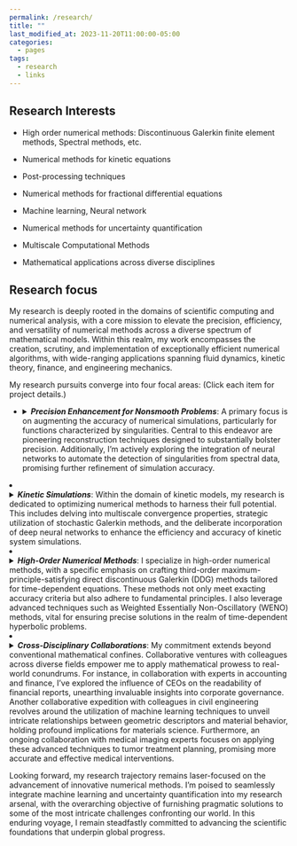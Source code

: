 ```yaml
---
permalink: /research/
title: ""
last_modified_at: 2023-11-20T11:00:00-05:00
categories:
  - pages
tags:
  - research
  - links
---
```


## Research Interests
* High order numerical methods: Discontinuous Galerkin finite element methods, Spectral methods, etc.

* Numerical methods for kinetic equations

* Post-processing techniques

* Numerical methods for fractional differential equations

* Machine learning, Neural network

* Numerical methods for uncertainty quantification

* Multiscale Computational Methods

* Mathematical applications across diverse disciplines


## Research focus
My research is deeply rooted in the domains of scientific computing and numerical analysis, with a core mission to elevate the precision, efficiency, and versatility of numerical methods across a diverse spectrum of mathematical models. Within this realm, my work encompasses the creation, scrutiny, and implementation of exceptionally efficient numerical algorithms, with wide-ranging applications spanning fluid dynamics, kinetic theory, finance, and engineering mechanics.

My research pursuits converge into four focal areas: (Click each item for project details.)
* <details> <summary><em><strong>Precision Enhancement for Nonsmooth Problems</strong></em>: A primary focus is on augmenting the accuracy of numerical simulations, particularly for functions characterized by singularities. Central to this endeavor are pioneering reconstruction techniques designed to substantially bolster precision. Additionally, I’m actively exploring the integration of neural networks to automate the detection of singularities from spectral data, promising further refinement of simulation accuracy.</summary>

  * <details><summary>Project 1: Postprocessing techniques</summary> To be added.  </details>
  * <details><summary>Project 2: Solution-enriched numerical methods</summary> To be added.  </details>
  * <details><summary>Project 3: Neural network-base singularity detectors</summary> To be added.  </details> </details>

* <details> <summary><em><strong>Kinetic Simulations</strong></em>: Within the domain of kinetic models, my research is dedicated to optimizing numerical methods to harness their full potential. This includes delving into multiscale convergence properties, strategic utilization of stochastic Galerkin methods, and the deliberate incorporation of deep neural networks to enhance the efficiency and accuracy of kinetic system simulations.</summary>
  
  * <details><summary>Project 1: Numerical methods for simulating linear kinetic models in semiconductor devices</summary> To be added.  </details>
  * <details><summary>Project 2: Numerical methods for kinetic models with uncertainties. </summary> To be added.  </details>
  * <details><summary>Project 3: Fast solvers</summary> To be added.  </details> </details>
 
* <details> <summary><em><strong>High-Order Numerical Methods</strong></em>: I specialize in high-order numerical methods, with a specific emphasis on crafting third-order maximum-principle-satisfying direct discontinuous Galerkin (DDG) methods tailored for time-dependent equations. These methods not only meet exacting accuracy criteria but also adhere to fundamental principles. I also leverage advanced techniques such as Weighted Essentially Non-Oscillatory (WENO) methods, vital for ensuring precise solutions in the realm of time-dependent hyperbolic problems.</summary>
  
  * <details><summary>Project 1: High-order numerical methods for PDEs and their applications</summary> To be added.  </details>
  * <details><summary>Project 2: Structure-preserving high-order numerical schemes for time-dependent PDEs </summary> To be added.  </details>
  <!-- <details><summary>Project 3: Interpolation methods for parametric differential equation </summary> To be added.  </details> --> </details> 

* <details> <summary><em><strong>Cross-Disciplinary Collaborations</strong></em>: My commitment extends beyond conventional mathematical confines. Collaborative ventures with colleagues across diverse fields empower me to apply mathematical prowess to real-world conundrums. For instance, in collaboration with experts in accounting and finance, I’ve explored the influence of CEOs on the readability of financial reports, unearthing invaluable insights into corporate governance. Another collaborative expedition with colleagues in civil engineering revolves around the utilization of machine learning techniques to unveil intricate relationships between geometric descriptors and material behavior, holding profound implications for materials science. Furthermore, an ongoing collaboration with medical imaging experts focuses on applying these advanced techniques to tumor treatment planning, promising more accurate and effective medical interventions.</summary>
  
  * <details><summary>Project 1: Application in Finance: Data processing to investigate the impact of generalist CEOs on the readability of 10-K report </summary> To be added.  </details>
  * <details><summary>Project 2: Application in Civil Engineering: employing cutting-edge machine learning techniques to explore the connections between geometric descriptors and material behavior to understand the material microstructure and fracture properties </summary> To be added. </details> </details>

Looking forward, my research trajectory remains laser-focused on the advancement of innovative numerical methods. I’m poised to seamlessly integrate machine learning and uncertainty quantification into my research arsenal, with the overarching objective of furnishing pragmatic solutions to some of the most intricate challenges confronting our world. In this enduring voyage, I remain steadfastly committed to advancing the scientific foundations that underpin global progress.




<!-- [Click here for a poster on research projects.](https://lesliechenz.github.io/webpage/_pages/research_poster_20230223_UMassD_template_CAS_36x56.pdf)  -->

<!-- ### Click here for [Research Highlights](https://lesliechenz.github.io/webpage/_pages/research_highlight2023.pdf). -->
